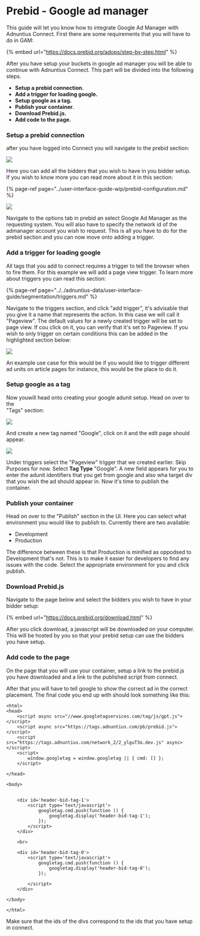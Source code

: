 # Prebid - Google ad manager

This guide will let you know how to integrate Google Ad Manager with Adnuntius Connect. First there are some requirements that you will have to do in GAM:

{% embed url="https://docs.prebid.org/adops/step-by-step.html" %}

After you have setup your buckets in google ad manager you will be able to continue with Adnuntius Connect. This part will be divided into the following steps. 

* **Setup a prebid connection.**
* **Add a trigger for loading google.**
* **Setup google as a tag.**
* **Publish your container.**
* **Download Prebid.js.**
* **Add code to the page.**

### Setup a prebid connection

after you have logged into Connect you will navigate to the prebid section:

![](../../.gitbook/assets/image%20%2813%29.png)

Here you can add all the bidders that you wish to have in you bidder setup. If you wish to know more you can read more about it in this section:

{% page-ref page="../user-interface-guide-wip/prebid-configuration.md" %}

![](../../.gitbook/assets/image%20%2812%29.png)

Navigate to the options tab in prebid an select Google Ad Manager as the requesting system. You will also have to specify the network id of the admanager account you wish to request. This is all you have to do for the prebid section and you can now move onto adding a trigger.

### **Add a trigger for loading google**

All tags that you add to connect requires a trigger to tell the browser when to fire them. For this example we will add a page view trigger. To learn more about triggers you can read this section:

{% page-ref page="../../adnuntius-data/user-interface-guide/segmentation/triggers.md" %}

Navigate to the triggers section, and click "add trigger", it's advisable that you give it a name that represents the action. In this case we will call it "Pageview". The default values for a newly created trigger will be set to page view. If cou click on it, you can verify that it's set to Pageview. If you wish to only trigger on certain conditions this can be added in the highlighted section below:

![](../../.gitbook/assets/image%20%2821%29.png)

An example use case for this would be if you would like to trigger different ad units on article pages for instance, this would be the place to do it.

### **Setup google as a tag**

Now youwill head onto creating your google adunit setup. Head on over to the   
"Tags" section: 

![](../../.gitbook/assets/image%20%2844%29.png)

And create a new tag named "Google", click on it and the edit page should appear. 

![](../../.gitbook/assets/image%20%2846%29.png)

Under triggers select the "Pageview" trigger that we created earlier. Skip Purposes for now. Select **Tag Type** "Google". A new field appears for you to enter the adunit identifiers that you get from google and also wha target div that you wish the ad should appear in. Now it's time to publish the container.

### **Publish your container**

Head on over to the "Publish" section in the UI. Here you can select what environment you would like to publish to. Currently there are two available:

* Development
* Production

The difference between these is that Production is minified as oppodsed to Development that's not. This is to make it easier for developers to find any issues with the code. Select the appropriate environment for you and click publish.

### Download Prebid.js

Navigate to the page below and select the bidders you wish to have in your bidder setup:

{% embed url="https://docs.prebid.org/download.html" %}

After you click download, a javascript will be downloaded on your computer. This will be hosted by you so that your prebid setup can use the bidders you have setup.

### **Add code to the page**

On the page that you will use your container, setup a link to the prebid.js you have downloaded and a link to the published script from connect. 

After that you will have to tell google to show the correct ad in the correct placement. The final code you end up with should look something like this:

```markup
<html>
<head>
	<script async src="//www.googletagservices.com/tag/js/gpt.js"></script>
	<script async src="https://tags.adnuntius.com/pb/prebid.js"></script>
	<script src="https://tags.adnuntius.com/network_2/2_ylguT3o.dev.js" async></script>
	<script>
		window.googletag = window.googletag || { cmd: [] };
	</script>

</head>

<body>


	<div id='header-bid-tag-1'>
		<script type='text/javascript'>
			googletag.cmd.push(function () {
				googletag.display('header-bid-tag-1');
			});
		</script>
	</div>

	<br>

	<div id='header-bid-tag-0'>
		<script type='text/javascript'>
			googletag.cmd.push(function () {
				googletag.display('header-bid-tag-0');
			});

		</script>
	</div>

</body>

</html>
```

Make sure that the ids of the divs correspond to the ids that you have setup in connect. 

